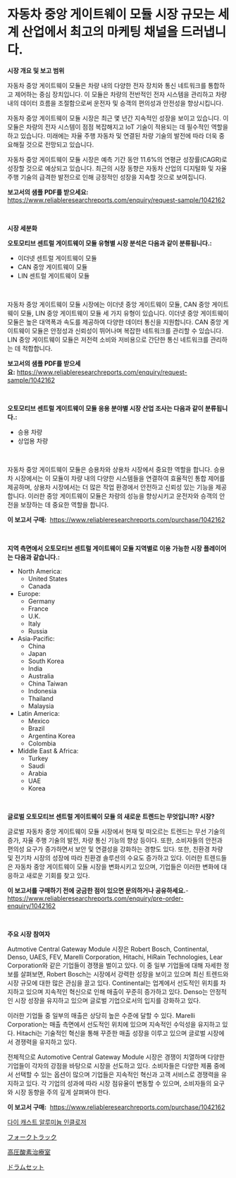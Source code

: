 <p><h1>자동차 중앙 게이트웨이 모듈 시장 규모는 세계 산업에서 최고의 마케팅 채널을 드러냅니다.</h1></p><p><strong>시장 개요 및 보고 범위</strong></p>
<p><p>자동차 중앙 게이트웨이 모듈은 차량 내의 다양한 전자 장치와 통신 네트워크를 통합하고 제어하는 중심 장치입니다. 이 모듈은 차량의 전반적인 전자 시스템을 관리하고 차량 내의 데이터 흐름을 조절함으로써 운전자 및 승객의 편의성과 안전성을 향상시킵니다.</p><p>자동차 중앙 게이트웨이 모듈 시장은 최근 몇 년간 지속적인 성장을 보이고 있습니다. 이 모듈은 차량의 전자 시스템이 점점 복잡해지고 IoT 기술이 적용되는 데 필수적인 역할을 하고 있습니다. 미래에는 자율 주행 자동차 및 연결된 차량 기술의 발전에 따라 더욱 중요해질 것으로 전망되고 있습니다.</p><p>자동차 중앙 게이트웨이 모듈 시장은 예측 기간 동안 11.6%의 연평균 성장률(CAGR)로 성장할 것으로 예상되고 있습니다. 최근의 시장 동향은 자동차 산업의 디지털화 및 자율 주행 기술의 급격한 발전으로 인해 긍정적인 성장을 지속할 것으로 보여집니다.</p></p>
<p><strong>보고서의 샘플 PDF를 받으세요:</strong> <a href="https://www.reliableresearchreports.com/enquiry/request-sample/1042162">https://www.reliableresearchreports.com/enquiry/request-sample/1042162</a></p>
<p>&nbsp;</p>
<p><strong>시장 세분화</strong></p>
<p><strong>오토모티브 센트럴 게이트웨이 모듈 유형별 시장 분석은 다음과 같이 분류됩니다.:</strong></p>
<p><ul><li>이더넷 센트럴 게이트웨이 모듈</li><li>CAN 중앙 게이트웨이 모듈</li><li>LIN 센트럴 게이트웨이 모듈</li></ul></p>
<p>&nbsp;</p>
<p><p>자동차 중앙 게이트웨이 모듈 시장에는 이더넷 중앙 게이트웨이 모듈, CAN 중앙 게이트웨이 모듈, LIN 중앙 게이트웨이 모듈 세 가지 유형이 있습니다. 이더넷 중앙 게이트웨이 모듈은 높은 대역폭과 속도를 제공하여 다양한 데이터 통신을 지원합니다. CAN 중앙 게이트웨이 모듈은 안정성과 신뢰성이 뛰어나며 복잡한 네트워크를 관리할 수 있습니다. LIN 중앙 게이트웨이 모듈은 저전력 소비와 저비용으로 간단한 통신 네트워크를 관리하는 데 적합합니다.</p></p>
<p><strong>보고서의 샘플 PDF를 받으세요:</strong>&nbsp;<a href="https://www.reliableresearchreports.com/enquiry/request-sample/1042162">https://www.reliableresearchreports.com/enquiry/request-sample/1042162</a></p>
<p>&nbsp;</p>
<p><strong> 오토모티브 센트럴 게이트웨이 모듈 응용 분야별 시장 산업 조사는 다음과 같이 분류됩니다.:</strong></p>
<p><ul><li>승용 차량</li><li>상업용 차량</li></ul></p>
<p>&nbsp;</p>
<p><p>자동차 중앙 게이트웨이 모듈은 승용차와 상용차 시장에서 중요한 역할을 합니다. 승용차 시장에서는 이 모듈이 차량 내의 다양한 시스템들을 연결하여 효율적인 통합 제어를 제공하며, 상용차 시장에서는 더 많은 작업 환경에서 안전하고 신뢰성 있는 기능을 제공합니다. 이러한 중앙 게이트웨이 모듈은 차량의 성능을 향상시키고 운전자와 승객의 안전을 보장하는 데 중요한 역할을 합니다.</p></p>
<p><strong>이 보고서 구매:</strong>&nbsp; <a href="https://www.reliableresearchreports.com/purchase/1042162">https://www.reliableresearchreports.com/purchase/1042162</a></p>
<p>&nbsp;</p>
<p><strong>지역 측면에서 오토모티브 센트럴 게이트웨이 모듈 지역별로 이용 가능한 시장 플레이어는 다음과 같습니다.:</strong></p>
<p><ul>
    <li>
        North America:
        <ul>
            <li>United States</li>
            <li>Canada</li>
        </ul>
    </li>
    <li>
        Europe:
        <ul>
            <li>Germany</li>
            <li>France</li>
            <li>U.K.</li>
            <li>Italy</li>
            <li>Russia</li>
        </ul>
    </li>
    <li>
        Asia-Pacific:
        <ul>
            <li>China</li>
            <li>Japan</li>
            <li>South Korea</li>
            <li>India</li>
            <li>Australia</li>
            <li>China Taiwan</li>
            <li>Indonesia</li>
            <li>Thailand</li>
            <li>Malaysia</li>
        </ul>
    </li>
    <li>
        Latin America:
        <ul>
            <li>Mexico</li>
            <li>Brazil</li>
            <li>Argentina Korea</li>
            <li>Colombia</li>
        </ul>
    </li>
    <li>
        Middle East & Africa:
        <ul>
            <li>Turkey</li>
            <li>Saudi</li>
            <li>Arabia</li>
            <li>UAE</li>
            <li>Korea</li>
        </ul>
    </li>
    </ul></p>
<p>&nbsp;</p>
<p><strong>글로벌 오토모티브 센트럴 게이트웨이 모듈 의 새로운 트렌드는 무엇입니까? 시장?</strong></p>
<p><p>글로벌 자동차 중앙 게이트웨이 모듈 시장에서 현재 및 떠오르는 트렌드는 무선 기술의 증가, 자율 주행 기술의 발전, 차량 통신 기능의 향상 등이다. 또한, 소비자들의 안전과 편의성 요구가 증가하면서 보안 및 연결성을 강화하는 경향도 있다. 또한, 친환경 차량 및 전기차 시장의 성장에 따라 친환경 솔루션의 수요도 증가하고 있다. 이러한 트렌드들은 자동차 중앙 게이트웨이 모듈 시장을 변화시키고 있으며, 기업들은 이러한 변화에 대응하고 새로운 기회를 찾고 있다.</p></p>
<p><strong>이 보고서를 구매하기 전에 궁금한 점이 있으면 문의하거나 공유하세요.</strong>- <a href="https://www.reliableresearchreports.com/enquiry/pre-order-enquiry/1042162">https://www.reliableresearchreports.com/enquiry/pre-order-enquiry/1042162</a></p>
<p>&nbsp;</p>
<p><strong>주요 시장 참여자</strong></p>
<p><p>Autmotive Central Gateway Module 시장은 Robert Bosch, Continental, Denso, UAES, FEV, Marelli Corporation, Hitachi, HiRain Technologies, Lear Corporation와 같은 기업들이 경쟁을 벌이고 있다. 이 중 일부 기업들에 대해 자세한 정보를 살펴보면, Robert Bosch는 시장에서 강력한 성장을 보이고 있으며 최신 트렌드와 시장 규모에 대한 많은 관심을 끌고 있다. Continental는 업계에서 선도적인 위치를 차지하고 있으며 지속적인 혁신으로 인해 매출이 꾸준히 증가하고 있다. Denso는 안정적인 시장 성장을 유지하고 있으며 글로벌 기업으로서의 입지를 강화하고 있다.</p><p>이러한 기업들 중 일부의 매출은 상당히 높은 수준에 달할 수 있다. Marelli Corporation는 매출 측면에서 선도적인 위치에 있으며 지속적인 수익성을 유지하고 있다. Hitachi는 기술적인 혁신을 통해 꾸준한 매출 성장을 이루고 있으며 글로벌 시장에서 경쟁력을 유지하고 있다.</p><p>전체적으로 Automotive Central Gateway Module 시장은 경쟁이 치열하며 다양한 기업들이 각자의 강점을 바탕으로 시장을 선도하고 있다. 소비자들은 다양한 제품 중에서 선택할 수 있는 옵션이 많으며 기업들은 지속적인 혁신과 고객 서비스로 경쟁력을 유지하고 있다. 각 기업의 성과에 따라 시장 점유율이 변동할 수 있으며, 소비자들의 요구와 시장 동향을 주의 깊게 살펴봐야 한다.</p></p>
<p><strong>이 보고서 구매:</strong>&nbsp;&nbsp;<a href="https://www.reliableresearchreports.com/purchase/1042162">https://www.reliableresearchreports.com/purchase/1042162</a></p>
<p><p><a href="https://medium.com/@kellyclarkson42/%EB%8B%A4%EC%9D%B4-%EC%BA%90%EC%8A%A4%ED%8A%B8-%EC%95%8C%EB%A3%A8%EB%AF%B8%EB%8A%84-%EC%9D%B8%ED%81%B4%EB%A1%9C%EC%A0%80-%EC%8B%9C%EC%9E%A5%EC%9D%84-%EB%B6%84%EC%84%9D%ED%95%98%EB%8A%94-%EA%B8%80%EB%A1%9C%EB%B2%8C-%EC%82%B0%EC%97%85-%EC%A0%84%EB%A7%9D-%EB%B0%8F-%EC%98%88%EC%B8%A1-2024%EB%85%84%EB%B6%80%ED%84%B0-2031%EB%85%84%EA%B9%8C%EC%A7%80-3b92c0601564">다이 캐스트 알루미늄 인클로저</a></p><p><a href="https://medium.com/@kyaorris56456/%E3%83%95%E3%82%A9%E3%83%BC%E3%82%AF%E3%83%AA%E3%83%95%E3%83%88%E5%B8%82%E5%A0%B4-%E7%A8%AE%E9%A1%9E-%E7%94%A8%E9%80%94-%E5%9C%B0%E7%90%86%E3%81%AB%E3%82%88%E3%82%8B%E5%8C%85%E6%8B%AC%E7%9A%84%E3%81%AA%E8%A9%95%E4%BE%A1-8b2ec462eab5">フォークトラック</a></p><p><a href="https://github.com/Sophiaard2003/Market-Research-Report-List-1/blob/main/906563617338.md">高圧酸素治療室</a></p><p><a href="https://medium.com/@elmoray21/%E3%83%89%E3%83%A9%E3%83%A0%E3%82%BB%E3%83%83%E3%83%88%E5%B8%82%E5%A0%B4%E3%81%AE%E3%83%88%E3%83%AC%E3%83%B3%E3%83%89%E3%81%A8%E5%B8%82%E5%A0%B4%E5%88%86%E6%9E%90%E3%81%AF-2024%E5%B9%B4%E3%81%8B%E3%82%892031%E5%B9%B4%E3%81%BE%E3%81%A7%E3%81%AE%E6%9C%9F%E9%96%93%E3%81%AB%E4%BA%88%E6%B8%AC%E3%81%95%E3%82%8C%E3%81%A6%E3%81%84%E3%81%BE%E3%81%99-ab6b44ac8646">ドラムセット</a></p></p>
